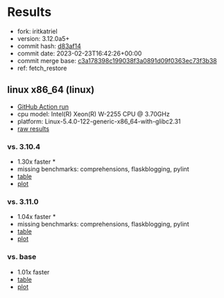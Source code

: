 # Results

- fork: iritkatriel
- version: 3.12.0a5+
- commit hash: [d83af14](https://github.com/iritkatriel/cpython/commit/d83af14)
- commit date: 2023-02-23T16:42:26+00:00
- commit merge base: [c3a178398c199038f3a0891d09f0363ec73f3b38](https://github.com/iritkatriel/cpython/commit/c3a178398c199038f3a0891d09f0363ec73f3b38)
- ref: fetch_restore

## linux x86_64 (linux)

- [GitHub Action run](https://github.com/faster-cpython/benchmarking/actions/runs/4254873871)
- cpu model: Intel(R) Xeon(R) W-2255 CPU @ 3.70GHz
- platform: Linux-5.4.0-122-generic-x86_64-with-glibc2.31
- [raw results](bm-20230223-linux-x86_64-iritkatriel-fetch_restore-3.12.0a5%2B-d83af14.json)

### vs. 3.10.4

- 1.30x faster \*
- missing benchmarks: comprehensions, flaskblogging, pylint
- [table](bm-20230223-linux-x86_64-iritkatriel-fetch_restore-3.12.0a5%2B-d83af14-vs-3.10.4.md)
- [plot](bm-20230223-linux-x86_64-iritkatriel-fetch_restore-3.12.0a5%2B-d83af14-vs-3.10.4.png)

### vs. 3.11.0

- 1.04x faster \*
- missing benchmarks: comprehensions, flaskblogging, pylint
- [table](bm-20230223-linux-x86_64-iritkatriel-fetch_restore-3.12.0a5%2B-d83af14-vs-3.11.0.md)
- [plot](bm-20230223-linux-x86_64-iritkatriel-fetch_restore-3.12.0a5%2B-d83af14-vs-3.11.0.png)

### vs. base

- 1.01x faster
- [table](bm-20230223-linux-x86_64-iritkatriel-fetch_restore-3.12.0a5%2B-d83af14-vs-base.md)
- [plot](bm-20230223-linux-x86_64-iritkatriel-fetch_restore-3.12.0a5%2B-d83af14-vs-base.png)

